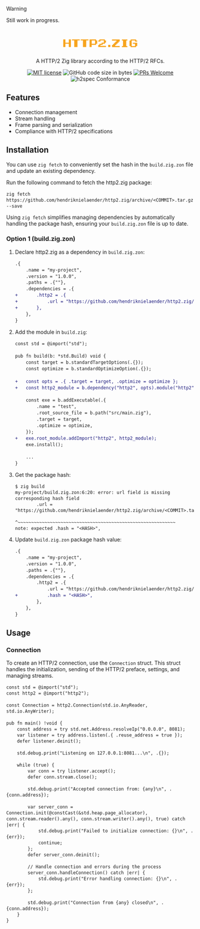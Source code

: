 > [!WARNING]  
> Still work in progress.

<h1 align="center">
   <img src="logo.png" width="40%" height="40%" alt="http2.zig logo" title="http2.zig logo">
</h1>

<div align="center">A HTTP/2 Zig library according to the HTTP/2 RFCs.</div>
<div align="center">
   
[![MIT license](https://img.shields.io/badge/license-MIT-blue.svg)](https://github.com/hendriknielaender/http2.zig/blob/HEAD/LICENSE)
![GitHub code size in bytes](https://img.shields.io/github/languages/code-size/hendriknielaender/http2.zig)
[![PRs Welcome](https://img.shields.io/badge/PRs-welcome-brightgreen.svg)](https://github.com/hendriknielaender/http2.zig/blob/HEAD/CONTRIBUTING.md)
![h2spec Conformance](https://img.shields.io/badge/h2spec-13%2F143%20tests%20passing-red)

</div>

## Features

- Connection management
- Stream handling
- Frame parsing and serialization
- Compliance with HTTP/2 specifications

## Installation

You can use `zig fetch` to conveniently set the hash in the `build.zig.zon` file and update an existing dependency.

Run the following command to fetch the http2.zig package:
```shell
zig fetch https://github.com/hendriknielaender/http2.zig/archive/<COMMIT>.tar.gz --save
```
Using `zig fetch` simplifies managing dependencies by automatically handling the package hash, ensuring your `build.zig.zon` file is up to date.

### Option 1 (build.zig.zon)

1. Declare http2.zig as a dependency in `build.zig.zon`:

   ```diff
   .{
       .name = "my-project",
       .version = "1.0.0",
       .paths = .{""},
       .dependencies = .{
   +       .http2 = .{
   +           .url = "https://github.com/hendriknielaender/http2.zig/archive/<COMMIT>.tar.gz",
   +       },
       },
   }
   ```

2. Add the module in `build.zig`:

   ```diff
   const std = @import("std");

   pub fn build(b: *std.Build) void {
       const target = b.standardTargetOptions(.{});
       const optimize = b.standardOptimizeOption(.{});

   +   const opts = .{ .target = target, .optimize = optimize };
   +   const http2_module = b.dependency("http2", opts).module("http2");

       const exe = b.addExecutable(.{
           .name = "test",
           .root_source_file = b.path("src/main.zig"),
           .target = target,
           .optimize = optimize,
       });
   +   exe.root_module.addImport("http2", http2_module);
       exe.install();

       ...
   }
   ```

3. Get the package hash:

   ```shell
   $ zig build
   my-project/build.zig.zon:6:20: error: url field is missing corresponding hash field
           .url = "https://github.com/hendriknielaender/http2.zig/archive/<COMMIT>.tar.gz",
                  ^~~~~~~~~~~~~~~~~~~~~~~~~~~~~~~~~~~~~~~~~~~~~~~~~~~~~~~~~~~~
   note: expected .hash = "<HASH>",
   ```

4. Update `build.zig.zon` package hash value:

   ```diff
   .{
       .name = "my-project",
       .version = "1.0.0",
       .paths = .{""},
       .dependencies = .{
           .http2 = .{
               .url = "https://github.com/hendriknielaender/http2.zig/archive/<COMMIT>.tar.gz",
   +           .hash = "<HASH>",
           },
       },
   }
   ```

## Usage

### Connection

To create an HTTP/2 connection, use the `Connection` struct. This struct handles the initialization, sending of the HTTP/2 preface, settings, and managing streams.

```zig
const std = @import("std");
const http2 = @import("http2");

const Connection = http2.Connection(std.io.AnyReader, std.io.AnyWriter);

pub fn main() !void {
    const address = try std.net.Address.resolveIp("0.0.0.0", 8081);
    var listener = try address.listen(.{ .reuse_address = true });
    defer listener.deinit();

    std.debug.print("Listening on 127.0.0.1:8081...\n", .{});

    while (true) {
        var conn = try listener.accept();
        defer conn.stream.close(); 

        std.debug.print("Accepted connection from: {any}\n", .{conn.address});

        var server_conn = Connection.init(@constCast(&std.heap.page_allocator), conn.stream.reader().any(), conn.stream.writer().any(), true) catch |err| {
            std.debug.print("Failed to initialize connection: {}\n", .{err});
            continue;
        };
        defer server_conn.deinit();

        // Handle connection and errors during the process
        server_conn.handleConnection() catch |err| {
            std.debug.print("Error handling connection: {}\n", .{err});
        };

        std.debug.print("Connection from {any} closed\n", .{conn.address});
    }
}
```
